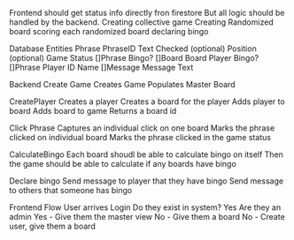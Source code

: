 Frontend should get status info directly fron firestore
But all logic should be handled by the backend. 
    Creating collective game
    Creating Randomized board
    scoring each randomized board
    declaring bingo



Database
Entities
    Phrase
        PhraseID
        Text
        Checked (optional)
        Position (optional)
    Game
        Status
            []Phrase
            Bingo?
        []Board
    Board
        Player
        Bingo?
        []Phrase
    Player
        ID
        Name
        []Message
    Message
        Text

Backend
Create Game
    Creates Game
    Populates Master Board 

CreatePlayer
    Creates a player
    Creates a board for the player
    Adds player to board
    Adds board to game
    Returns a board id
     
Click Phrase
    Captures an individual click on one board
        Marks the phrase clicked on individual board
        Marks the phrase clicked in the game status

CalculateBingo
    Each board shoudl be able to calculate bingo on itself
    Then the game should be able to calculate if any boards have bingo

Declare bingo
    Send message to player that they have bingo
    Send message to others that someone has bingo



Frontend Flow
User arrives
Login
    Do they exist in system?
        Yes 
            Are they an admin
                Yes - 
                    Give them the master view
                No - Give them a board
        No - Create user, give them a board 